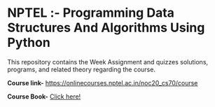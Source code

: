 # NPTEL :- Programming Data Structures And Algorithms Using Python

This repository contains the Week Assignment and quizzes solutions, programs, and related theory regarding the course.

**Course link-** https://onlinecourses.nptel.ac.in/noc20_cs70/course 

**Course Book-** [Click here!](https://github.com/arwazkhan189/NPTEL---Programming-Data-Structures-And-Algorithms-Using-Python/blob/master/Programming%2C%20Data%20Structures%20And%20Algorithms%20Using%20Python_English.pdf)
